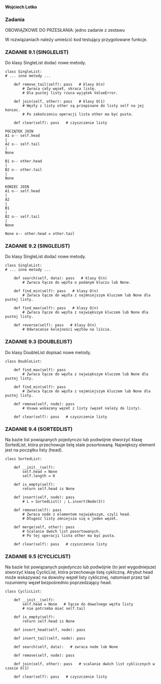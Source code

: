 #### Wojciech Lotko
### Zadania
OBOWIĄZKOWE DO PRZESŁANIA: jedno zadanie z zestawu

W rozwiązaniach należy umieścić kod testujący przygotowane funkcje.

### ZADANIE 9.1 (SINGLELIST)
Do klasy SingleList dodać nowe metody.
```
class SingleList:
# ... inne metody ...

    def remove_tail(self): pass   # klasy O(n)
        # Zwraca cały węzeł, skraca listę.
        # Dla pustej listy rzuca wyjątek ValueError.

    def join(self, other): pass   # klasy O(1)
        # Węzły z listy other są przepinane do listy self na jej koniec.
        # Po zakończeniu operacji lista other ma być pusta.

    def clear(self): pass   # czyszczenie listy
```
```
POCZĄTEK JOIN
A1 o-- self.head
|
A2 o-- self.tail
|
None

B1 o-- other.head
|
B2 o-- other.tail
|
None

KONIEC JOIN
A1 o-- self.head
|
A2
|
B1
|
B2 o-- self.tail
|
None

None o-- other.head = other.tail
```

### ZADANIE 9.2 (SINGLELIST)
Do klasy SingleList dodać nowe metody.
```
class SingleList:
# ... inne metody ...

    def search(self, data): pass   # klasy O(n)
        # Zwraca łącze do węzła o podanym kluczu lub None.

    def find_min(self): pass   # klasy O(n)
        # Zwraca łącze do węzła z najmniejszym kluczem lub None dla pustej listy.

    def find_max(self): pass   # klasy O(n)
        # Zwraca łącze do węzła z największym kluczem lub None dla pustej listy.

    def reverse(self): pass   # klasy O(n)
        # Odwracanie kolejności węzłów na liście.

```
### ZADANIE 9.3 (DOUBLELIST)
Do klasy DoubleList dopisać nowe metody.
```
class DoubleList:

    def find_max(self): pass
        # Zwraca łącze do węzła z największym kluczem lub None dla pustej listy.

    def find_min(self): pass
        # Zwraca łącze do węzła z najmniejszym kluczem lub None dla pustej listy.

    def remove(self, node): pass
        # Usuwa wskazany węzeł z listy (węzeł należy do listy).

    def clear(self): pass   # czyszczenie listy
```
### ZADANIE 9.4 (SORTEDLIST)
Na bazie list powiązanych pojedynczo lub podwójnie stworzyć klasę SortedList, która przechowuje listę stale posortowaną. Największy element jest na początku listy (head).

```
class SortedList:

    def __init__(self):
        self.head = None
        self.length = 0

    def is_empty(self):
        return self.head is None

    def insert(self, node): pass
        # L = SortedList() ; L.insert(Node(3))

    def remove(self): pass
        # Zwraca node z elementem największym, czyli head.
        # Długość listy zmniejsza się o jeden węzeł.

    def merge(self, other): pass
        # Scalanie dwóch list posortowanych.
        # Po tej operacji lista other ma być pusta.

    def clear(self): pass   # czyszczenie listy
```

### ZADANIE 9.5 (CYCLICLIST)
Na bazie list powiązanych pojedynczo lub podwójnie (to jest wygodniejsze) stworzyć klasę CyclicList, która przechowuje listę cykliczną. Atrybut head może wskazywać na dowolny węzeł listy cyklicznej, natomiast przez tail rozumiemy węzeł bezpośrednio poprzedzający head.
```
class CyclicList:

    def __init__(self):
        self.head = None   # łącze do dowolnego węzła listy
        # nie potrzeba mieć self.tail

    def is_empty(self):
        return self.head is None

    def insert_head(self, node): pass

    def insert_tail(self, node): pass

    def search(self, data):   # zwraca node lub None

    def remove(self, node): pass

    def join(self, other): pass   # scalanie dwóch list cyklicznych w czasie O(1)

    def clear(self): pass   # czyszczenie listy
```